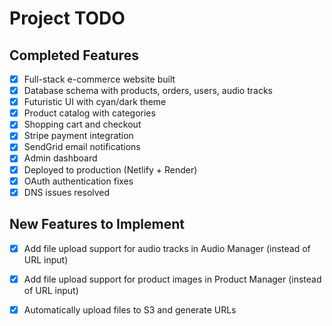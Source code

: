 # Project TODO

## Completed Features
- [x] Full-stack e-commerce website built
- [x] Database schema with products, orders, users, audio tracks
- [x] Futuristic UI with cyan/dark theme
- [x] Product catalog with categories
- [x] Shopping cart and checkout
- [x] Stripe payment integration
- [x] SendGrid email notifications
- [x] Admin dashboard
- [x] Deployed to production (Netlify + Render)
- [x] OAuth authentication fixes
- [x] DNS issues resolved

## New Features to Implement
- [x] Add file upload support for audio tracks in Audio Manager (instead of URL input)
- [x] Add file upload support for product images in Product Manager (instead of URL input)
- [x] Automatically upload files to S3 and generate URLs

